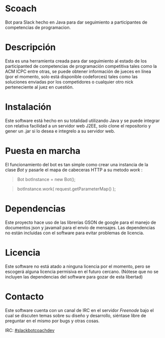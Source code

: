 # Scoach
Bot para Slack hecho en Java para dar seguimiento a participantes de competencias de programacion.

# Descripción
Esta es una herramienta creada para dar seguimiento al estado de los participanted de competencias de programación competitiva tales como la ACM ICPC entre otras, se puede obtener información de jueces en línea (por el momento, solo está disponible codeforces) tales como las soluciones enviadas por los competidores o cualquier otro nick perteneciente al juez en cuestión.

# Instalación
Este software está hecho en su totalidad utilizando Java y se puede integrar con relativa facilidad a un servidor web J2EE, solo clone el repositorio y gener un .jar si lo desea e integrelo a su servidor web.

# Puesta en marcha
El funcionamiento del bot es tan simple como crear una instancia de la clase *Bot* y pasarle el mapa de cabeceras HTTP a su metodo *work* :

>Bot botInstance = new Bot();

>botInstance.work( request.getParameterMap() );

# Dependencias
Este proyecto hace uso de las librerías GSON de google para el manejo de documentos json y javamail para el envío de mensajes. Las dependencias no están incluidas con el software para evitar problemas de licencia.

# Licencia
Este software no está atado a ninguna licencia por el momento, pero se escogerá alguna licencia permisiva en el futuro cercano. (Nótese que no se incluyen las dependencias del software para gozar de esta libertad)

# Contacto
Este software cuenta con un canal de IRC en el servidor *Freenode* bajo el cual se discuten temas sobre su diseño y desarrollo, siéntase libre de preguntar en el mismo por bugs y otras cosas.

IRC: [#slackbotcoachdev](irc://irc.freenode.net/slackbotcoachdev "irc.freenode.net/slackbotcoachdev")
